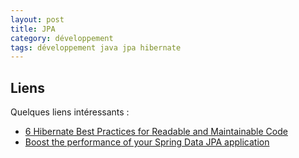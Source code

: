 ```yaml
---
layout: post
title: JPA
category: développement
tags: développement java jpa hibernate
---
```


## Liens
Quelques liens intéressants :
* [6 Hibernate Best Practices for Readable and Maintainable Code](https://thoughts-on-java.org/hibernate-best-practices-for-readable-and-maintainable-code/)
* [Boost the performance of your Spring Data JPA application](https://blog.ippon.tech/boost-the-performance-of-your-spring-data-jpa-application/)
